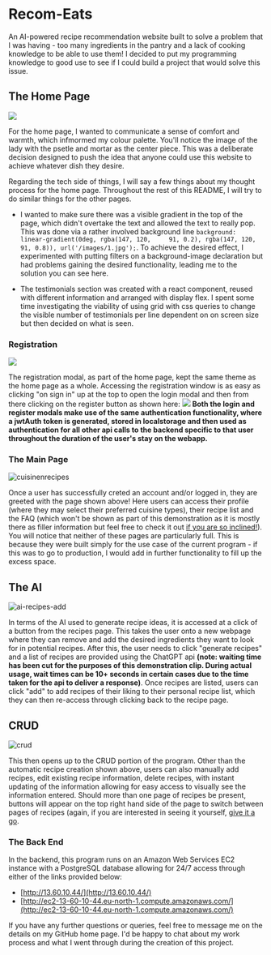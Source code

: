 # Recom-Eats #

An AI-powered recipe recommendation website built to solve a problem that I was having - too many ingredients in the pantry and a lack of cooking knowledge to be able to use them! I decided to put my programming knowledge to good use to see if I could build a project that would solve this issue.


## The Home Page ##

![](https://github.com/Anthony-McDonald/recomeats/assets/89093671/1056017c-1152-4895-bb5e-325e2f54089c)

For the home page, I wanted to communicate a sense of comfort and warmth, which infmormed my colour palette. You'll notice the image of the lady with the psetle and mortar as the center piece. This was a deliberate decision designed to push the idea that anyone could use this website to achieve whatever dish they desire. 

Regarding the tech side of things, I will say a few things about my thought process for the home page. Throughout the rest of this README, I will try to do similar things for the other pages.

  - I wanted to make sure there was a visible gradient in the top of the page, which didn't overtake the text and allowed the text to really pop. This was done via a rather involved background line ``` background: linear-gradient(0deg, rgba(147, 120,     91, 0.2), rgba(147, 120, 91, 0.8)), url('/images/1.jpg'); ```. To achieve the desired effect, I experimented with putting filters on a background-image declaration but had problems gaining the desired functionality, leading me to the solution you can see here.

  - The testimonials section was created with a react component, reused with different information and arranged with display flex. I spent some time investigating the viability of using grid with css queries to change the visible number of testimonials per line dependent on on screen size but then decided on what is seen.

### Registration ###

![](https://github.com/Anthony-McDonald/recomeats/assets/89093671/d2f7338a-46ac-4d3b-8682-fd2e74200ac4)

The registration modal, as part of the home page, kept the same theme as the home page as a whole. Accessing the registration window is as easy as clicking "on sign in" up at the top to open the login modal and then from there clicking on the register button as shown here:
![](https://github.com/Anthony-McDonald/recomeats/assets/89093671/91cbcee1-cee8-4323-a88b-d168fbf60d97)
**Both the login and register modals make use of the same authentication functionality, where a jwtAuth token is generated, stored in localstorage and then used as authentication for all other api calls to the backend specific to that user throughout the duration of the user's stay on the webapp.**

### The Main Page ###
![cuisinenrecipes](https://github.com/Anthony-McDonald/recomeats/assets/89093671/116bbe43-dc6c-4e76-b83f-45d867a8988a)

Once a user has successfully creted an account and/or logged in, they are greeted with the page shown above! Here users can access their profile (where they may select their preferred cuisine types), their recipe list and the FAQ (which won't be shown as part of this demonstration as it is mostly there as filler information but feel free to check it out [if you are so inclined!](http://13.60.10.44/)). You will notice that neither of these pages are particularly full. This is because they were built simply for the use case of the current program - if this was to go to production, I would add in further functionality to fill up the excess space.

## The AI  ##
![ai-recipes-add](https://github.com/Anthony-McDonald/recomeats/assets/89093671/291286e6-74e1-43d7-8d2c-6f94c0c72ebb)

In terms of the AI used to generate recipe ideas, it is accessed at a click of a button from the recipes page. This takes the user onto a new webpage where they can remove and add the desired ingredients they want to look for in potential recipes. After this, the user needs to click "generate recipes" and a list of recipes are provided using the ChatGPT api **(note: waiting time has been cut for the purposes of this demonstration clip. During actual usage, wait times can be 10+ seconds in certain cases due to the time taken for the api to deliver a response)**. Once recipes are listed, users can click "add" to add recipes of their liking to their personal recipe list, which they can then re-access through clicking back to the recipe page.

## CRUD ## 
![crud](https://github.com/Anthony-McDonald/recomeats/assets/89093671/8727fd22-9926-4cb3-abbc-99f41a726bbd)

This then opens up to the CRUD portion of the program. Other than the automatic recipe creation shown above, users can also manually add recipes, edit existing recipe information, delete recipes, with instant updating of the information allowing for easy access to visually see the information entered. Should more than one page of recipes be present, buttons will appear on the top right hand side of the page to switch between pages of recipes (again, if you are interested in seeing it yourself, [give it a go](http://13.60.10.44/).

### The Back End ###

In the backend, this program runs on an Amazon Web Services EC2 instance with a PostgreSQL database allowing for 24/7 access through either of the links provided below:
  - [http://13.60.10.44/](http://13.60.10.44/)
  - [http://ec2-13-60-10-44.eu-north-1.compute.amazonaws.com/](http://ec2-13-60-10-44.eu-north-1.compute.amazonaws.com/)

If you have any further questions or queries, feel free to message me on the details on my GitHub home page. I'd be happy to chat about my work process and what I went through during the creation of this project.



